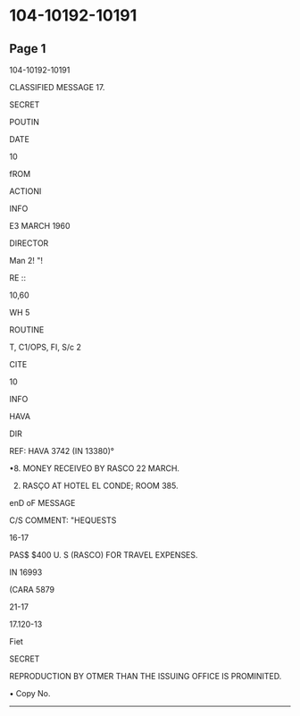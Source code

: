 # 104-10192-10191

## Page 1

104-10192-10191

CLASSIFIED MESSAGE 17.

SECRET

POUTIN

DATE

10

fROM

ACTIONI

INFO

E3 MARCH 1960

DIRECTOR

Man 2! "!

RE ::

10,60

WH 5

ROUTINE

T, C1/OPS, FI, S/c 2

CITE

10

INFO

HAVA

DIR

REF: HAVA 3742 (IN 13380)°

•8. MONEY RECEIVEO BY RASCO 22 MARCH.

2. RASÇO AT HOTEL EL CONDE; ROOM 385.

enD oF MESSAGE

C/S COMMENT: "HEQUESTS

16-17

PAS$ $400 U. S (RASCO) FOR TRAVEL EXPENSES.

IN 16993

(CARA 5879

21-17

17.120-13

Fiet

SECRET

REPRODUCTION BY OTMER THAN THE ISSUING OFFICE IS PROMINITED.

• Copy No.

---

